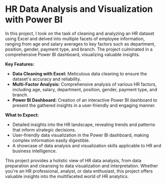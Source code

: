 # **HR Data Analysis and Visualization with Power BI**

In this project, I took on the task of cleaning and analyzing an HR dataset using Excel and delved into multiple facets of employee information, ranging from age and salary averages to key factors such as department, position, gender, payment type, and branch. The project culminated in a comprehensive Power BI dashboard, visualizing valuable insights.

**Key Features:**
- **Data Cleaning with Excel:** Meticulous data cleaning to ensure the dataset's accuracy and reliability.
- **Multi-Factor Analysis:** Comprehensive analysis of various HR factors, including age, salary, department, position, gender, payment type, and branch.
- **Power BI Dashboard:** Creation of an interactive Power BI dashboard to present the gathered insights in a user-friendly and engaging manner.

**What to Expect:**
- Detailed insights into the HR landscape, revealing trends and patterns that inform strategic decisions.
- User-friendly data visualization in the Power BI dashboard, making complex information easily digestible.
- A showcase of data analysis and visualization skills applicable to HR and business intelligence.

This project provides a holistic view of HR data analysis, from data preparation and cleansing to data visualization and interpretation. Whether you're an HR professional, analyst, or data enthusiast, this project offers valuable insights into the multifaceted world of HR analytics.
